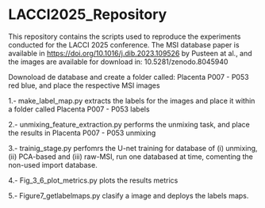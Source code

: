 # LACCI2025_Repository
This repository contains the scripts used to reproduce the experiments conducted for the LACCI 2025 conference.
The MSI database paper is available in https://doi.org/10.1016/j.dib.2023.109526 by Pusteen at al., and the images are available for download in: 10.5281/zenodo.8045940



Downoload de database and create a folder called: Placenta P007 - P053 red blue, and place the respective MSI images


  1.- make_label_map.py extracts the labels for the images and place it within a folder called Placenta P007 - P053 labels

  
  2.- unmixing_feature_extraction.py performs the unmixing task, and place the results in Placenta P007 - P053 unmixing

  
  3.- trainig_stage.py perfomrs the U-net training for database of (i) unmixing, (ii) PCA-based and (iii) raw-MSI, run one databased at time, comenting the non-used import database.

  
  4.- Fig_3_6_plot_metrics.py plots the results metrics

  
  5.- Figure7_getlabelmaps.py clasify a image and deploys the labels maps.

